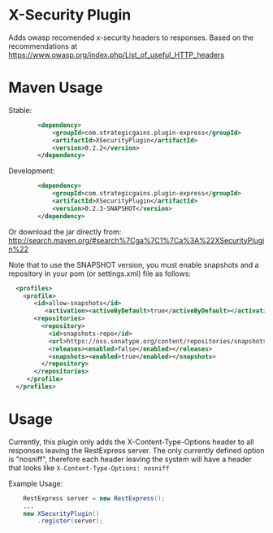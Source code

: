 X-Security Plugin
====================

Adds owasp recomended x-security headers to responses. Based on the 
recommendations at https://www.owasp.org/index.php/List_of_useful_HTTP_headers

Maven Usage
===========
Stable:
```xml
		<dependency>
			<groupId>com.strategicgains.plugin-express</groupId>
			<artifactId>XSecurityPlugin</artifactId>
			<version>0.2.2</version>
		</dependency>
```
Development:
```xml
		<dependency>
			<groupId>com.strategicgains.plugin-express</groupId>
			<artifactId>XSecurityPlugin</artifactId>
			<version>0.2.3-SNAPSHOT</version>
		</dependency>
```
Or download the jar directly from: 
http://search.maven.org/#search%7Cga%7C1%7Ca%3A%22XSecurityPlugin%22

Note that to use the SNAPSHOT version, you must enable snapshots and a repository in your pom (or settings.xml) file as follows:
```xml
  <profiles>
    <profile>
       <id>allow-snapshots</id>
          <activation><activeByDefault>true</activeByDefault></activation>
       <repositories>
         <repository>
           <id>snapshots-repo</id>
           <url>https://oss.sonatype.org/content/repositories/snapshots</url>
           <releases><enabled>false</enabled></releases>
           <snapshots><enabled>true</enabled></snapshots>
         </repository>
       </repositories>
     </profile>
  </profiles>
```

Usage
========
Currently, this plugin only adds the X-Content-Type-Options header to all responses leaving 
the RestExpress server. The only currently defined option is "nosniff",
therefore each header leaving the system will have a header that looks like
```X-Content-Type-Options: nosniff```


Example Usage:
```Java
    RestExpress server = new RestExpress();
    ...
    new XSecurityPlugin()
        .register(server);
```

